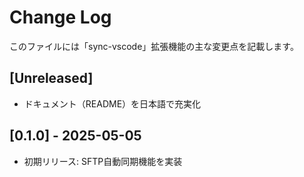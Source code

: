 # Change Log

このファイルには「sync-vscode」拡張機能の主な変更点を記載します。

## [Unreleased]
- ドキュメント（README）を日本語で充実化

## [0.1.0] - 2025-05-05
- 初期リリース: SFTP自動同期機能を実装
